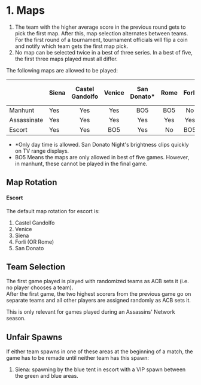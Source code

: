 # 1. Maps

1. The team with the higher average score in the previous round gets to pick the first map. After this, map selection alternates between teams. For the first round of a tournament, tournament officials will flip a coin and notify which team gets the first map pick.
2. No map can be selected twice in a best of three series. In a best of five, the first three maps played must all differ.

The following maps are allowed to be played:

|  | Siena | Castel Gandolfo | Venice | San Donato\* | Rome | Forli | Florence | Mont St-Michel | Pienza | Alhambra | Monteriggioni |
| :--- | :--- | :---: | :---: | :---: | :---: | :---: | :---: | :---: | :---: | :---: | :---: |
| Manhunt | Yes | Yes | Yes | BO5 | BO5 | No | No | No | No | No | No |
| Assassinate | Yes | Yes | Yes | Yes | Yes | Yes | Yes | Yes | No | No | No |
| Escort | Yes | Yes | BO5 | Yes | No | BO5 | No | No | No | No | No |

* \*Only day time is allowed. San Donato Night's brightness clips quickly on TV range displays.
* BO5 Means the maps are only allowed in best of five games. However, in manhunt, these cannot be played in the final game.

## Map Rotation

#### Escort

The default map rotation for escort is:

1. Castel Gandolfo
2. Venice
3. Siena
4. Forli \(OR Rome\)
5. San Donato

## Team Selection

The first game played is played with randomized teams as ACB sets it \(i.e. no player chooses a team\).  
After the first game, the two highest scorers from the previous game go on separate teams and all other players are assigned randomly as ACB sets it.

This is only relevant for games played during an Assassins' Network season.

## Unfair Spawns

If either team spawns in one of these areas at the beginning of a match, the game has to be remade until neither team has this spawn:

1. Siena: spawning by the blue tent in escort with a VIP spawn between the green and blue areas.

